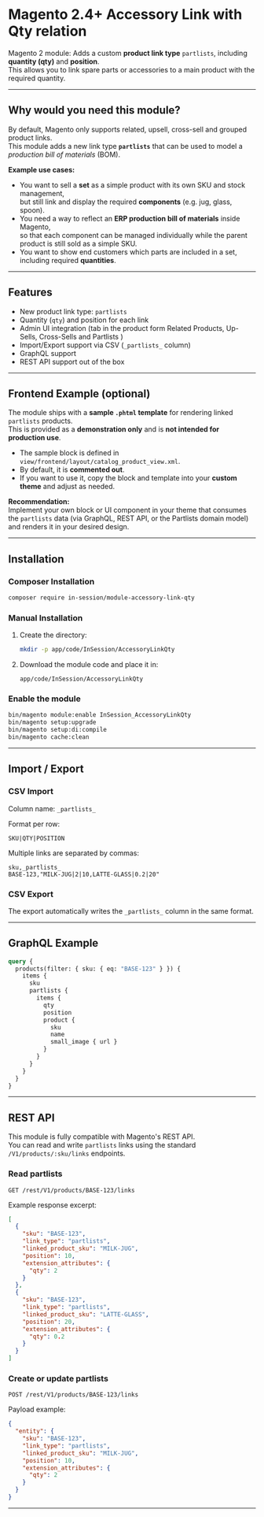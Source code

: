 # Magento 2.4+ Accessory Link with Qty relation

Magento 2 module: Adds a custom **product link type** `partlists`, including **quantity (qty)** and **position**.  
This allows you to link spare parts or accessories to a main product with the required quantity.

---

## Why would you need this module?

By default, Magento only supports related, upsell, cross-sell and grouped product links.  
This module adds a new link type **`partlists`** that can be used to model a *production bill of materials* (BOM).

**Example use cases:**
- You want to sell a **set** as a simple product with its own SKU and stock management,  
  but still link and display the required **components** (e.g. jug, glass, spoon).  
- You need a way to reflect an **ERP production bill of materials** inside Magento,  
  so that each component can be managed individually while the parent product is still sold as a simple SKU.  
- You want to show end customers which parts are included in a set, including required **quantities**.

---

## Features
- New product link type: `partlists`
- Quantity (`qty`) and position for each link
- Admin UI integration (tab in the product form Related Products, Up-Sells, Cross-Sells and Partlists )
- Import/Export support via CSV (`_partlists_` column)
- GraphQL support
- REST API support out of the box
---

## Frontend Example (optional)

The module ships with a **sample `.phtml` template** for rendering linked `partlists` products.  
This is provided as a **demonstration only** and is **not intended for production use**.

- The sample block is defined in `view/frontend/layout/catalog_product_view.xml`.  
- By default, it is **commented out**.  
- If you want to use it, copy the block and template into your **custom theme** and adjust as needed.

**Recommendation:**  
Implement your own block or UI component in your theme that consumes the `partlists` data (via GraphQL, REST API, or the Partlists domain model) and renders it in your desired design.

---
## Installation

### Composer Installation
```bash
composer require in-session/module-accessory-link-qty
```

### Manual Installation
1. Create the directory:
   ```bash
   mkdir -p app/code/InSession/AccessoryLinkQty
   ```
2. Download the module code and place it in:
   ```
   app/code/InSession/AccessoryLinkQty
   ```

### Enable the module
```bash
bin/magento module:enable InSession_AccessoryLinkQty
bin/magento setup:upgrade
bin/magento setup:di:compile
bin/magento cache:clean
```

---

## Import / Export

### CSV Import
Column name: `_partlists_`

Format per row:
```
SKU|QTY|POSITION
```

Multiple links are separated by commas:
```
sku,_partlists_
BASE-123,"MILK-JUG|2|10,LATTE-GLASS|0.2|20"
```

### CSV Export
The export automatically writes the `_partlists_` column in the same format.

---

## GraphQL Example

```graphql
query {
  products(filter: { sku: { eq: "BASE-123" } }) {
    items {
      sku
      partlists {
        items {
          qty
          position
          product {
            sku
            name
            small_image { url }
          }
        }
      }
    }
  }
}
```

---

## REST API

This module is fully compatible with Magento's REST API.  
You can read and write `partlists` links using the standard `/V1/products/:sku/links` endpoints.

### Read partlists
```http
GET /rest/V1/products/BASE-123/links
```

Example response excerpt:
```json
[
  {
    "sku": "BASE-123",
    "link_type": "partlists",
    "linked_product_sku": "MILK-JUG",
    "position": 10,
    "extension_attributes": {
      "qty": 2
    }
  },
  {
    "sku": "BASE-123",
    "link_type": "partlists",
    "linked_product_sku": "LATTE-GLASS",
    "position": 20,
    "extension_attributes": {
      "qty": 0.2
    }
  }
]
```

### Create or update partlists
```http
POST /rest/V1/products/BASE-123/links
```

Payload example:
```json
{
  "entity": {
    "sku": "BASE-123",
    "link_type": "partlists",
    "linked_product_sku": "MILK-JUG",
    "position": 10,
    "extension_attributes": {
      "qty": 2
    }
  }
}
```

---
